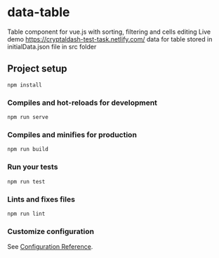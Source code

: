# data-table
Table component for vue.js with sorting, filtering and cells editing 
Live demo https://cryptaldash-test-task.netlify.com/
data for table stored in initialData.json file in src folder

## Project setup
```
npm install
```

### Compiles and hot-reloads for development
```
npm run serve
```

### Compiles and minifies for production
```
npm run build
```

### Run your tests
```
npm run test
```

### Lints and fixes files
```
npm run lint
```

### Customize configuration
See [Configuration Reference](https://cli.vuejs.org/config/).
